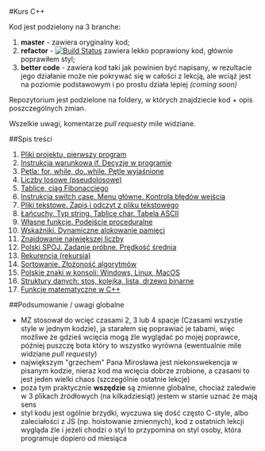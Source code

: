 #Kurs C++

Kod jest podzielony na 3 branche:

1. **master** - zawiera oryginalny kod;
2. **refactor** - [![Build Status](https://travis-ci.org/CodersCommunity/CodeReview-CPP-Podstawy.svg?branch=refactor)](https://travis-ci.org/CodersCommunity/CodeReview-CPP-Podstawy) zawiera lekko poprawiony kod, głównie poprawiłem styl;
3. **better code** - zawiera kod taki jak powinien być napisany, w rezultacie jego działanie może nie pokrywać się w całości z lekcją, ale wciąż jest na poziomie podstawowym i po prostu działa lepiej *(coming soon)*

Repozytorium jest podzielone na foldery, w których znajdziecie kod + opis poszczególnych zmian.

Wszelkie uwagi, komentarze *pull requesty* mile widziane.


##Spis treści
1. [Pliki projektu, pierwszy program](odc-01/)
2. [Instrukcja warunkowa if. Decyzje w programie](odc-02)
3. [Pętla: for, while, do..while. Pętle wyjaśnione](odc-03/)
4. [Liczby losowe (pseudolosowe)](odc-04/)
5. [Tablice, ciąg Fibonacciego](odc-05/)
6. [Instrukcja switch case. Menu główne. Kontrola błędów wejścia](odc-06/)
7. [Pliki tekstowe. Zapis i odczyt z pliku tekstowego](odc-07/)
8. [Łańcuchy. Typ string. Tablice char. Tabela ASCII](odc-08/)
9. [Własne funkcje. Podejście proceduralne ](odc-09/)
10. [Wskaźniki. Dynamiczne alokowanie pamięci](odc-10/)
11. [Znajdowanie największej liczby](odc-11/)
12. [Polski SPOJ. Zadanie próbne. Prędkość średnia](odc-12/)
13. [Rekurencja (rekursja)](odc-13/)
14. [Sortowanie. Złożoność algorytmów](odc-14/)
15. [Polskie znaki w konsoli: Windows, Linux, MacOS](odc-15/)
16. [Struktury danych: stos, kolejka, lista, drzewo binarne](odc-16/)
17. [Funkcje matematyczne w C++ ](odc-17/)


##Podsumowanie / uwagi globalne
- MZ stosował do wcięć czasami 2, 3 lub 4 spacje (Czasami wszystie style w jednym kodzie), ja starałem się poprawiać je tabami, więc możliwe że gdzieś wcięcia mogą źle wyglądać po mojej poprawce, później puszczę bota który to wszystko wyrówna (ewentualnie mile widziane *pull requesty*)
- największym "grzechem" Pana Mirosława jest niekonswekencja w pisanym kodzie, nieraz kod ma wcięcia dobrze zrobione, a czasami to jest jeden wielki chaos (szczególnie ostatnie lekcje)
- poza tym praktycznie **wszędzie** są zmienne globalne, chociaż zaledwie w 3 plikach źródłowych (na kilkadziesiąt) jestem w stanie uznać że mają sens
- styl kodu jest ogólnie brzydki, wyczuwa się dość często C-style, albo zaleciałości z JS (np. hoistowanie zmiennych), kod z ostatnich lekcji wygląda źle i jeżeli chodzi o styl to przypomina on styl osoby, która programuje dopiero od miesiąca
